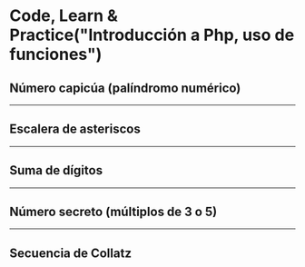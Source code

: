 # Code, Learn & Practice("Introducción a Php, uso de funciones")
## Número capicúa (palíndromo numérico)
---
## Escalera de asteriscos
---
## Suma de dígitos
---
## Número secreto (múltiplos de 3 o 5)
---
## Secuencia de Collatz

